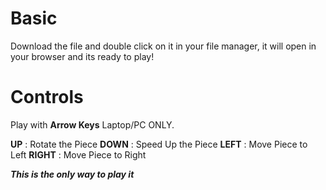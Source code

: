 # Basic

Download the file and double click on it in your file manager, it will open in your browser and its ready to play!

# Controls

Play with **Arrow Keys** Laptop/PC ONLY.

**UP** : Rotate the Piece
**DOWN** : Speed Up the Piece
**LEFT** : Move Piece to Left
**RIGHT** : Move Piece to Right

***This is the only way to play it***

